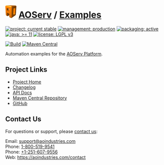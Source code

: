 # [<img src="ao-logo.png" alt="AO Logo" width="35" height="40">](https://github.com/aoindustries) [AOServ](https://aoindustries.com/aoserv/) / [Examples](https://github.com/aoindustries/aoserv-examples)

[![project: current stable](https://aoindustries.com/ao-badges/project-current-stable.svg)](https://aoindustries.com/life-cycle#project-current-stable)
[![management: production](https://aoindustries.com/ao-badges/management-production.svg)](https://aoindustries.com/life-cycle#management-production)
[![packaging: active](https://aoindustries.com/ao-badges/packaging-active.svg)](https://aoindustries.com/life-cycle#packaging-active)  
[![java: &gt;= 11](https://aoindustries.com/ao-badges/java-11.svg)](https://docs.oracle.com/en/java/javase/11/docs/api/)
[![license: LGPL v3](https://aoindustries.com/ao-badges/license-lgpl-3.0.svg)](https://www.gnu.org/licenses/lgpl-3.0)

[![Build](https://github.com/aoindustries/aoserv-examples/workflows/Build/badge.svg?branch=master)](https://github.com/aoindustries/aoserv-examples/actions?query=workflow%3ABuild)
[![Maven Central](https://maven-badges.herokuapp.com/maven-central/com.aoindustries/aoserv-examples/badge.svg)](https://maven-badges.herokuapp.com/maven-central/com.aoindustries/aoserv-examples)

Automation examples for the [AOServ Platform](https://aoindustries.com/aoserv/).

## Project Links
* [Project Home](https://aoindustries.com/aoserv/examples/)
* [Changelog](https://aoindustries.com/aoserv/examples/changelog)
* [API Docs](https://aoindustries.com/aoserv/examples/apidocs/)
* [Maven Central Repository](https://search.maven.org/artifact/com.aoindustries/aoserv-examples)
* [GitHub](https://github.com/aoindustries/aoserv-examples)

## Contact Us
For questions or support, please [contact us](https://aoindustries.com/contact):

Email: [support@aoindustries.com](mailto:support@aoindustries.com)  
Phone: [1-800-519-9541](tel:1-800-519-9541)  
Phone: [+1-251-607-9556](tel:+1-251-607-9556)  
Web: https://aoindustries.com/contact
